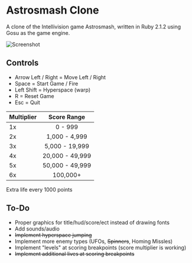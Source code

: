 # Astrosmash Clone
A clone of the Intellivision game Astrosmash, written in Ruby 2.1.2 using Gosu as the game engine.

![Screenshot](http://i.imgur.com/l50k6ae.png "Screenshot")

Controls
--------
- Arrow Left / Right = Move Left / Right
- Space = Start Game / Fire
- Left Shift = Hyperspace (warp)
- R = Reset Game
- Esc = Quit

| Multiplier |   Score Range   |
|------------|:---------------:|
|     1x     |     0 - 999     |
|     2x     |  1,000 - 4,999  |
|     3x     |  5,000 - 19,999 |
|     4x     | 20,000 - 49,999 |
|     5x     | 50,000 - 49,999 |
|     6x     |     100,000+    |

Extra life every 1000 points

To-Do
--------
- Proper graphics for title/hud/score/ect instead of drawing fonts
- Add sounds/audio
- ~~Implement hyperspace jumping~~
- Implement more enemy types (UFOs, ~~Spinners~~, Homing Missles)
- Implement "levels" at scoring breakpoints (score multiplier is working)
- ~~Implement additional lives at scoring breakpoints~~